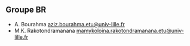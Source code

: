 ## Groupe BR
- A. Bourahma aziz.bourahma.etu@univ-lille.fr
- M.K. Rakotondramanana mamykoloina.rakotondramanana.etu@univ-lille.fr

